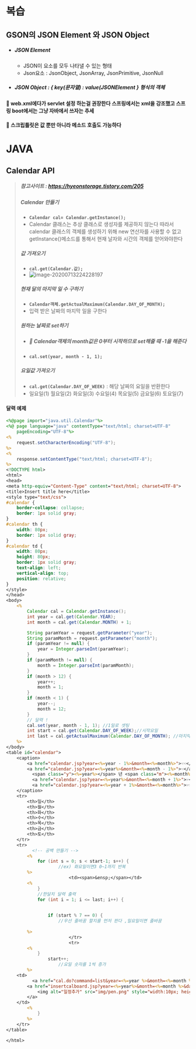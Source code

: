 # 복습

## GSON의 JSON Element 와 JSON Object

-   ##### JSON Element

    -   JSON이 요소를 모두 나타낼 수 있는 형태
    -   Json요소 : JsonObject, JsonArray, JsonPrimitive, JsonNull

-   ##### JSON Object :  { key(문자열) : value(JSONElement } 형식의 객체 

#### :book: web.xml에다가 servlet 설정 하는걸 권장한다  스프링에서는 xml을 강조했고 스프링 boot에서는 그냥 자바에서 쓰자는 추세

#### :book: 스크립틀릿은 값 뿐만 아니라 메소드 호출도 가능하다







# JAVA

## Calendar API

>   ##### 참고사이트 : https://hyeonstorage.tistory.com/205
>
>   ##### Calendar 만들기
>
>   -   **`Calendar cal= Calendar.getInstance();`**
>   -   Calendar 클래스는 추상 클래스로 생성자를 제공하지 않는다 따라서 calendar 클래스의 객체를 생성하기 위해 new 연산자를 사용할 수 없고 getInstance()메소드를 통해서 현재 날자와 시간의 객체를 얻어와야한다
>
>   ##### 값 가져오기
>
>   -   **`cal.get(Calendar.값);`**
>   -   ![image-20200713224228197](C:\Users\shm11\AppData\Roaming\Typora\typora-user-images\image-20200713224228197.png)
>
>   ##### 현재 달의 마지막 일 수 구하기
>
>   -   **`Calendar객체.getActualMaximum(Calendar.DAY_OF_MONTH);`**
>   -   입력 받은 날짜의 마지막 일을 구한다
>
>   ##### 원하는 날짜로 set하기
>
>   -   ##### :book:  Calendar객체의 month값은 0부터 시작하므로 set해줄 때 -1을 해준다
>
>   -   **`cal.set(year, month - 1, 1);`** 
>
>   ##### 요일값 가져오기
>
>   -   **`cal.get(Calendar.DAY_OF_WEEK)`** : 해당 날짜의 요일을 반환한다 
>   -   일요일(1) 월요일(2) 화요일(3) 수요일(4) 목요일(5) 금요일(6) 토요일(7)
>
>   

#### 달력 예제

```jsp
<%@page import="java.util.Calendar"%>
<%@ page language="java" contentType="text/html; charset=UTF-8"
	pageEncoding="UTF-8"%>
<%
	request.setCharacterEncoding("UTF-8");
%>
<%
	response.setContentType("text/html; charset=UTF-8");
%>
<!DOCTYPE html>
<html>
<head>
<meta http-equiv="Content-Type" content="text/html; charset=UTF-8">
<title>Insert title here</title>
<style type="text/css">
#calendar {
	border-collapse: collapse;
	border: 1px solid gray;
}
#calendar th {
	width: 80px;
	border: 1px solid gray;
}
#calendar td {
	width: 80px;
	height: 80px;
	border: 1px solid gray;
	text-align: left;
	vertical-align: top;
	position: relative;
}
</style>
</head>
<body>
	<%
		Calendar cal = Calendar.getInstance();
		int year = cal.get(Calendar.YEAR);
		int month = cal.get(Calendar.MONTH) + 1;

		String paramYear = request.getParameter("year");
		String paramMonth = request.getParameter("month");
		if (paramYear != null) {
			year = Integer.parseInt(paramYear);
		}
		if (paramMonth != null) {
			month = Integer.parseInt(paramMonth);
		}
		if (month > 12) {
			year++;
			month = 1;
		}
		if (month < 1) {
			year--;
			month = 12;
		}
		// 달력 !
		cal.set(year, month - 1, 1); //1일로 셋팅
		int start = cal.get(Calendar.DAY_OF_WEEK);//시작요일
		int last = cal.getActualMaximum(Calendar.DAY_OF_MONTH); //마지막일
	%>
</body>
<table id="calendar">
	<caption>
		<a href="calendar.jsp?year=<%=year - 1%>&month=<%=month%>">☜☜</a>
		<a href="calendar.jsp?year=<%=year%>&month=<%=month - 1%>">☜</a> 
          <span class="y"><%=year%></span> 년 <span class="m"><%=month%></span> 월 
          <a href="calendar.jsp?year=<%=year%>&month=<%=month + 1%>">☞</a> 
          <a href="calendar.jsp?year=<%=year + 1%>&month=<%=month%>">☞☞</a>
	</caption>
	<tr>
		<th>일</th>
		<th>월</th>
		<th>화</th>
		<th>수</th>
		<th>목</th>
		<th>금</th>
		<th>토</th>
	</tr>
	<tr>
          <!-- 공백 만들기 -->
		<%
			for (int s = 0; s < start-1; s++) {		
                    //ex) 화요일이면3 0~1까지 반복
		%>
						<td><span>&ensp;</span></td>
		<%
			}
          	//한달치 달력 출력
			for (int i = 1; i <= last; i++) {
                   

				if (start % 7 == 0) {
                   	//우선 줄바꿈 할지를 먼저 판다 ,일요일이면 줄바꿈
                         
		%>
						</tr>
						<tr>
		<%
			}
				start++;
                    //요일 숫자를 1씩 증가
		%>
	<td>
          <a href="cal.do?command=list&year=<%=year %>&month=<%=month %>&date=<%=i %>" style="color:						<%=Utils.fontColor(i,start)%>; text-decoration:none;"><%=i %></a>
		<a href="insertcalboard.jsp?year=<%=year%>&month=<%=month %>&date=<%=i%>&lastday=<%=last %>">
			<img alt="일정추가" src="img/pen.png" style="width:10px; height:10px;"/>
		</a>
	</td>
		<%
			}
		%>
	</tr>
</table>

</html>
```

